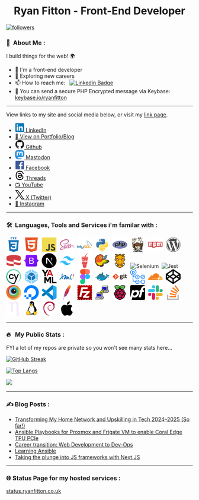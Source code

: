 <!--
**ryanfitton/ryanfitton** is a ✨ _special_ ✨ repository because its `README.md` (this file) appears on your GitHub profile.

Icons from: https://github.com/devicons/devicon/tree/master (https://devicon.dev/)

Here are some ideas to get you started:

- 🔭 I’m currently working on ...
- 🌱 I’m currently learning ...
- 👯 I’m looking to collaborate on ...
- 🤔 I’m looking for help with ...
- 💬 Ask me about ...
- 📫 How to reach me: ...
- 😄 Pronouns: ...
- ⚡ Fun fact: ...
-->


<h1 align="center">Ryan Fitton - Front-End Developer</h1>

[<img alt="followers" title="Follow me on Github" src="https://img.shields.io/github/followers/ryanfitton?color=236ad3&style=for-the-badge&logo=github&label=Follow"/>](https://github.com/ryanfitton/)

### 🧑 &nbsp;About Me :

I build things for the web! 🌍

- 🔭 I'm a front-end developer
- 🌱 Exploring new careers
- 📫 How to reach me: &nbsp; [![Linkedin Badge](https://img.shields.io/badge/-rfitton-blue?style=flat&logo=Linkedin&logoColor=white)](https://uk.linkedin.com/in/rfitton)
- 🔐 You can send a secure PHP Encrypted message via Keybase: &nbsp; [keybase.io/ryanfitton](https://keybase.io/ryanfitton)

---

View links to my site and social media below, or visit my [link page](https://links.ryanfitton.co.uk/).

<ul>
  <li><a target="_blank" href="https://uk.linkedin.com/in/rfitton"><img src="https://github.com/devicons/devicon/blob/master/icons/linkedin/linkedin-original.svg" alt="LinkedIn" title="LinkedIn" width="25" height="25"> LinkedIn</a></li>
  <li><a target="_blank" href="https://ryanfitton.co.uk">💬 View on Portfolio/Blog</a></li>
  <li><a target="_blank" href="https://github.com/ryanfitton"><img src="https://github.com/devicons/devicon/blob/master/icons/github/github-original.svg" alt="Github" title="Github" width="25" height="25"> Github</a></li>
  <li><a target="_blank" href="https://mastodon.social/@ryanfitton"><img src="https://github.com/osompress/simple-social-icons/blob/develop/icons/SVG/mastodon.svg" alt="Mastodon" title="Mastodon" width="25" height="25"> Mastodon</a></li>
  <li><a target="_blank" href="https://www.facebook.com/rfitton"><img src="https://github.com/devicons/devicon/blob/master/icons/facebook/facebook-original.svg" alt="Facebook" title="Facebook" width="25" height="25"> Facebook</a></li>
  <li><a target="_blank" href="https://www.threads.net/@ryanfittonuk"><img src="https://github.com/osompress/simple-social-icons/blob/develop/icons/SVG/threads.svg" alt="Threads" title="Threads" width="25" height="25"> Threads</a></li>
  <li><a target="_blank" href="http://www.youtube.com/@Ryan.Fitton">📺 YouTube</a></li>
  <li><a target="_blank" href="https://x.com/ryanfitton"><img src="https://github.com/devicons/devicon/blob/master/icons/twitter/twitter-original.svg" alt="X (Twitter)" title="X (Twitter)" width="25" height="25"> X (Twitter)</a></li>
  <li><a target="_blank" href="https://www.instagram.com/ryanfittonuk/">📸 Instagram</a></li>
</ul>

---

### 🛠 &nbsp;Languages, Tools and Services i'm familar with :

<p>
<img src="https://github.com/devicons/devicon/blob/master/icons/css3/css3-plain-wordmark.svg"  title="CSS3" alt="CSS" width="40" height="40"/>&nbsp;
<img src="https://github.com/devicons/devicon/blob/master/icons/html5/html5-original.svg" title="HTML5" alt="HTML" width="40" height="40"/>&nbsp;
<img src="https://github.com/devicons/devicon/blob/master/icons/javascript/javascript-original.svg" title="JavaScript" alt="JavaScript" width="40" height="40"/>&nbsp;
<img src="https://github.com/devicons/devicon/blob/master/icons/sass/sass-original.svg" title="Sass" alt="Sass" width="40" height="40"/>&nbsp;
<img src="https://github.com/devicons/devicon/blob/master/icons/mysql/mysql-original-wordmark.svg" title="MySQL"  alt="MySQL" width="40" height="40"/>&nbsp;
<img src="https://github.com/devicons/devicon/blob/master/icons/python/python-original.svg" title="Python" alt="Python" width="40" height="40"/>&nbsp;
<img src="https://github.com/devicons/devicon/blob/master/icons/php/php-original.svg" title="PHP" alt="PHP" width="40" height="40"/>&nbsp;
<img src="https://github.com/devicons/devicon/blob/master/icons/composer/composer-original.svg" title="Composer" alt="Composer" width="40" height="40"/>&nbsp;
<img src="https://github.com/devicons/devicon/blob/master/icons/npm/npm-original-wordmark.svg" title="NPM" alt="NPM" width="40" height="40"/>&nbsp;
<img src="https://github.com/devicons/devicon/blob/master/icons/wordpress/wordpress-plain.svg" title="WordPress" alt="MySQL" width="40" height="40"/>&nbsp;
<img src="https://github.com/devicons/devicon/blob/master/icons/cakephp/cakephp-original.svg" title="CakePHP" alt="CakePHP" width="40" height="40"/>&nbsp;
<img src="https://github.com/devicons/devicon/blob/master/icons/bootstrap/bootstrap-original.svg" title="Bootstrap" alt="Bootstrap" width="40" height="40"/>&nbsp;
<img src="https://github.com/devicons/devicon/blob/master/icons/nextjs/nextjs-original.svg" title="Next.JS" alt="Next.JS" width="40" height="40"/>&nbsp;
<img src="https://github.com/devicons/devicon/blob/master/icons/tailwindcss/tailwindcss-original.svg" title="Tailwind CSS" alt="Tailwind CSS" width="40" height="40"/>&nbsp;
<img src="https://github.com/devicons/devicon/blob/master/icons/gulp/gulp-plain.svg" title="Gulp" alt="Gulp" width="40" height="40"/>&nbsp;
<img src="https://github.com/devicons/devicon/blob/master/icons/bower/bower-original.svg" title="Bower" alt="Bower" width="40" height="40"/>&nbsp;
<img src="https://github.com/devicons/devicon/blob/master/icons/grunt/grunt-original.svg" title="Grunt" alt="Grunt" width="40" height="40"/>&nbsp;
<img src="https://github.com/devicons/devicon/blob/master/icons/webpack/selenium-original.svg" title="Selenium" alt="Selenium" width="40" height="40"/>&nbsp;
<img src="https://github.com/devicons/devicon/blob/master/icons/webpack/jest-plain.svg" title="Jest" alt="Jest" width="40" height="40"/>&nbsp;
<img src="https://github.com/devicons/devicon/blob/master/icons/cypressio/cypressio-original.svg" title="CypressIO" alt="CypressIO" width="40" height="40"/>&nbsp;
<img src="https://github.com/devicons/devicon/blob/master/icons/webpack/webpack-original.svg" title="Webpack" alt="Webpack" width="40" height="40"/>&nbsp;
<img src="https://github.com/devicons/devicon/blob/master/icons/yaml/yaml-original.svg" title="Yaml" alt="Yaml" width="40" height="40"/>&nbsp;
<img src="https://github.com/devicons/devicon/blob/master/icons/xml/xml-original.svg" title="XML" alt="XML" width="40" height="40"/>&nbsp;
<img src="https://github.com/devicons/devicon/blob/master/icons/figma/figma-original.svg" title="Figma" alt="Figma" width="40" height="40"/>&nbsp;
<img src="https://github.com/devicons/devicon/blob/master/icons/docker/docker-original.svg" title="Docker" alt="Docker" width="40" height="40"/>&nbsp;
<img src="https://github.com/devicons/devicon/blob/master/icons/git/git-original-wordmark.svg" title="Git" alt="Git" width="40" height="40"/>&nbsp;
<img src="https://github.com/devicons/devicon/blob/master/icons/githubactions/githubactions-plain.svg" title="GitHub Actions" alt="GitHub Actions" width="40" height="40"/>&nbsp;
<img src="https://github.com/devicons/devicon/blob/master/icons/cloudflare/cloudflare-original.svg" title="Cloudflare" alt="Cloudflare" width="40" height="40"/>&nbsp;
<img src="https://github.com/devicons/devicon/blob/master/icons/codepen/codepen-original.svg" title="Codepen" alt="Codepen" width="40" height="40"/>&nbsp;
<img src="https://github.com/devicons/devicon/blob/master/icons/browserstack/browserstack-original.svg" title="Browserstack" alt="Browserstack" width="40" height="40"/>&nbsp;
<img src="https://github.com/devicons/devicon/blob/master/icons/digitalocean/digitalocean-original.svg" title="Digital Ocean" alt="Digital Ocean" width="40" height="40"/>&nbsp;
<img src="https://github.com/devicons/devicon/blob/master/icons/vscode/vscode-original.svg" title="Visual Studio Code" alt="Visual Studio Code" width="40" height="40"/>&nbsp;
<img src="https://github.com/devicons/devicon/blob/master/icons/apache/apache-original.svg" title="Apache" alt="Apache" width="40" height="40"/>&nbsp;
<img src="https://github.com/devicons/devicon/blob/master/icons/filezilla/filezilla-original.svg" title="FileZilla" alt="FileZilla" width="40" height="40"/>&nbsp;
<img src="https://github.com/devicons/devicon/blob/master/icons/putty/putty-original.svg" title="PuTTY" alt="PuTTY" width="40" height="40"/>&nbsp;
<img src="https://github.com/devicons/devicon/blob/master/icons/raspberrypi/raspberrypi-original.svg" title="Raspberry Pi" alt="Raspberry Pi" width="40" height="40"/>&nbsp;
<img src="https://github.com/devicons/devicon/blob/master/icons/pfsense/pfsense-original.svg" title="pfSense" alt="pfSense" width="40" height="40"/>&nbsp;
<img src="https://github.com/devicons/devicon/blob/master/icons/slack/slack-original.svg" title="Slack" alt="Slack" width="40" height="40"/>&nbsp;
<img src="https://github.com/devicons/devicon/blob/master/icons/stackoverflow/stackoverflow-original.svg" title="Stack Overflow" alt="Stack Overflow" width="40" height="40"/>&nbsp;
<img src="https://github.com/devicons/devicon/blob/master/icons/nano/nano-original.svg" title="Nano" alt="Nano" width="40" height="40"/>&nbsp;
<img src="https://github.com/devicons/devicon/blob/master/icons/linux/linux-original.svg" title="Linux" alt="Linux" width="40" height="40"/>&nbsp;
<img src="https://github.com/devicons/devicon/blob/master/icons/debian/debian-original.svg" title="Debian" alt="Debian" width="40" height="40"/>&nbsp;
<img src="https://github.com/devicons/devicon/blob/master/icons/apple/apple-original.svg" title="Apple" alt="Apple" width="40" height="40"/>&nbsp;
</p>

---

### 🔥 &nbsp; My Public Stats :
FYI a lot of my repos are private so you won't see many stats here...

[![GitHub Streak](http://github-readme-streak-stats.herokuapp.com?user=ryanfitton&theme=dark&background=000000)](https://git.io/streak-stats)

[![Top Langs](https://github-readme-stats.vercel.app/api/top-langs/?username=ryanfitton&layout=compact&theme=vision-friendly-dark)](https://github.com/anuraghazra/github-readme-stats)

<img src="https://github-profile-trophy.vercel.app/?username=ryanfitton&theme=juicyfresh&no-bg=true" />

---

### ✍️ Blog Posts : 
<!-- BLOG-POST-LIST:START -->
- [Transforming My Home Network and Upskilling in Tech 2024–2025 &lpar;So far!&rpar;](https://ryanfitton.co.uk/blog/new-home-network-and-tech-skills)
- [Ansible Playbooks for Proxmox and Frigate VM to enable Coral Edge TPU PCIe](https://ryanfitton.co.uk/blog/ansible-playbooks-for-proxmox-and-frigate-vm-to-enable-coral-edge-tpu-pcie)
- [Career transition: Web Development to Dev-Ops](https://ryanfitton.co.uk/blog/career-transition)
- [Learning Ansible](https://ryanfitton.co.uk/blog/learning-ansible)
- [Taking the plunge into JS frameworks with Next.JS](https://ryanfitton.co.uk/blog/rebuilding-with-nextjs)
<!-- BLOG-POST-LIST:END -->

---

### 🌐 Status Page for my hosted services : 
[status.ryanfitton.co.uk](https://status.ryanfitton.co.uk/)
